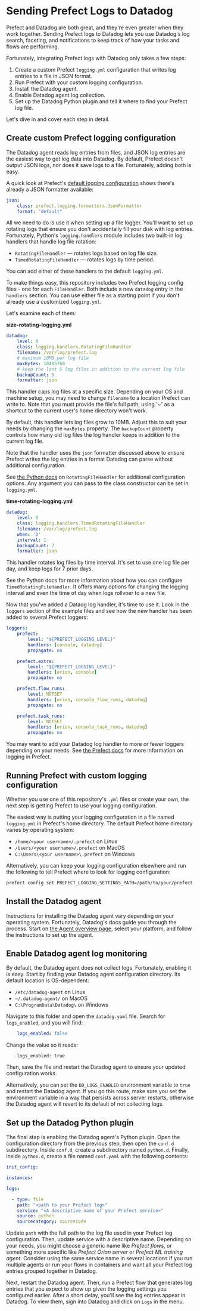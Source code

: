 # Sending Prefect Logs to Datadog

Prefect and Datadog are both great, and they're even greater when they work together. Sending Prefect logs to Datadog lets you use Datadog's log search, faceting, and notifications to keep track of how your tasks and flows are performing. 

Fortunately, integrating Prefect logs with Datadog only takes a few steps:
1. Create a custom Prefect `logging.yml` configuration that writes log entries to a file in JSON format.
2. Run Prefect with your custom logging configuration.
3. Install the Datadog agent.
4. Enable Datadog agent log collection.
5. Set up the Datadog Python plugin and tell it where to find your Prefect log file. 

Let's dive in and cover each step in detail. 

## Create custom Prefect logging configuration
The Datadog agent reads log entries from files, and JSON log entries are the easiest way to get log data into Datadog. By default, Prefect doesn't output JSON logs, nor does it save logs to a file. Fortunately, adding both is easy. 

A quick look at Prefect's [default logging configuration](https://github.com/PrefectHQ/prefect/blob/main/src/prefect/logging/logging.yml) shows there's already a JSON formatter available:

```yaml
json:
    class: prefect.logging.formatters.JsonFormatter
    format: "default"
```

All we need to do is use it when setting up a file logger. You'll want to set up rotating logs that ensure you don't accidentally fill your disk with log entries. Fortunately, Python's `logging.handlers` module includes two built-in log handlers that handle log file rotation: 
  
 * `RotatingFileHandler` — rotates logs based on log file size.
 * `TimedRotatingFileHandler` — rotates logs by time period.
 
You can add either of these handlers to the default `logging.yml`. 

To make things easy, this repository includes two Prefect logging config files - one for each `FileHandler`. Both include a new `datadog` entry in the `handlers` section. You can use either file as a starting point if you don't already use a customized `logging.yml`.

Let's examine each of them:

**size-rotating-logging.yml**
```yaml
datadog:
    level: 0
    class: logging.handlers.RotatingFileHandler
    filename: /var/log/prefect.log
    # maximum 10MB per log file
    maxBytes: 10485760
    # keep the last 5 log files in addition to the current log file
    backupCount: 5
    formatter: json
```
This handler caps log files at a specific size. Depending on your OS and machine setup, you may need to change `filename` to a location Prefect can write to. Note that you must provide the file's full path; using '~' as a shortcut to the current user's home directory won't work.

By default, this handler lets log files grow to 10MB. Adjust this to suit your needs by changing the `maxBytes` property. The `backupCount` property controls how many old log files the log handler keeps in addition to the current log file. 

Note that the handler uses the `json` formatter discussed above to ensure Prefect writes the log entries in a format Datadog can parse without additional configuration.

See [the Python docs](https://docs.python.org/3/library/logging.handlers.html#rotatingfilehandler) on `RotatingFileHandler` for additional configuration options. Any argument you can pass to the class constructor can be set in `logging.yml`.

**time-rotating-logging.yml**
```yaml
datadog:
    level: 0
    class: logging.handlers.TimedRotatingFileHandler
    filename: /var/log/prefect.log
    when: 'D'
    interval: 1
    backupCount: 7
    formatter: json
```

This handler rotates log files by time interval. It's set to use one log file per day, and keep logs for 7 prior days. 

See the Python docs for more information about how you can configure `TimedRotatingFileHandler`. It offers many options for changing the logging interval and even the time of day when logs rollvoer to a new file. 

Now that you've added a Dataog log handler, it's time to use it. Look in the `loggers` section of the example files and see how the new handler has been added to several Prefect loggers:

```yaml
loggers:
    prefect:
        level: "${PREFECT_LOGGING_LEVEL}"
        handlers: [console, datadog]
        propagate: no

    prefect.extra:
        level: "${PREFECT_LOGGING_LEVEL}"
        handlers: [orion, console]
        propagate: no

    prefect.flow_runs:
        level: NOTSET
        handlers: [orion, console_flow_runs, datadog]
        propagate: no

    prefect.task_runs:
        level: NOTSET
        handlers: [orion, console_task_runs, datadog]
        propagate: no
```

You may want to add your Datadog log handler to more or fewer loggers depending on your needs. See [the Prefect docs](https://docs.prefect.io/concepts/logs/) for more information on logging in Prefect.

## Running Prefect with custom logging configuration

Whether you use one of this repository's `.yml` files or create your own, the next step is getting Prefect to use your logging configuration. 

The easiest way is putting your logging configuration in a file named `logging.yml` in Prefect's home directory. The default Prefect home directory varies by operating system:
* `/home/<your username>/.prefect` on Linux
* `/Users/<your username>/.prefect` on MacOS
* `C:\Users\<your username>\.prefect` on Windows

Alternatively, you can keep your logging configuration elsewhere and run the following to tell Prefect where to look for logging configuration:
```bash
prefect config set PREFECT_LOGGING_SETTINGS_PATH=/path/to/your/prefect.log
```

## Install the Datadog agent
Instructions for installing the Datadog agent vary depending on your operating system. Fortunately, Datadog's docs guide you through the process. Start on [the Agent overview page](https://docs.datadoghq.com/agent/), select your platform, and follow the instructions to set up the agent.

## Enable Datadog agent log monitoring
By default, the Datadog agent does not collect logs. Fortunately, enabling it is easy. Start by finding your Datadog agent configuration directory. Its default location is OS-dependent:

* `/etc/datadog-agent` on Linux
* `~/.datadog-agent/` on MacOS
* `C:\ProgramData\Datadog\` on Windows

Navigate to this folder and open the `datadog.yaml` file. Search for `logs_enabled`, and you will find:
```yaml
    logs_enabled: false
```

Change the value so it reads:

```
    logs_enabled: true
```

Then, save the file and restart the Datadog agent to ensure your updated configuration works.

Alternatively, you can set the `DD_LOGS_ENABLED` environment variable to `true` and restart the Datadog agent. If you go this route, make sure you set the environment variable in a way that persists across server restarts, otherwise the Datadog agent will revert to its default of not collecting logs.

## Set up the Datadog Python plugin

The final step is enabling the Datadog agent's Python plugin. Open the configuration directory from the previous step, then open the `conf.d` subdirectory. Inside `conf.d`, create a subdirectory named `python.d`. Finally, inside `python.d`, create a file named `conf.yaml` with the following contents:

```yaml
init_config:

instances:

logs:

  - type: file
    path: "<path to your Prefect log>"
    service: "<A descriptive name of your Prefect service>"
    source: python
    sourcecategory: sourcecode
```

Update `path` with the full path to the log file used in your Prefect log configuration. Then, update service with a descriptive name. Depending on your needs, you might choose a generic name like *Prefect flows*, or something more specific like *Prefect Orion server* or *Prefect ML training agent*. Consider using the same service name in several locations if you run multiple agents or run your flows in containers and want all your Prefect log entries grouped together in Datadog. 

Next, restart the Datadog agent. Then, run a Prefect flow that generates log entries that you expect to show up given the logging settings you configured earlier. After a short delay, you'll see the log entries appear in Datadog. To view them, sign into Datadog and click on `Logs` in the menu.
